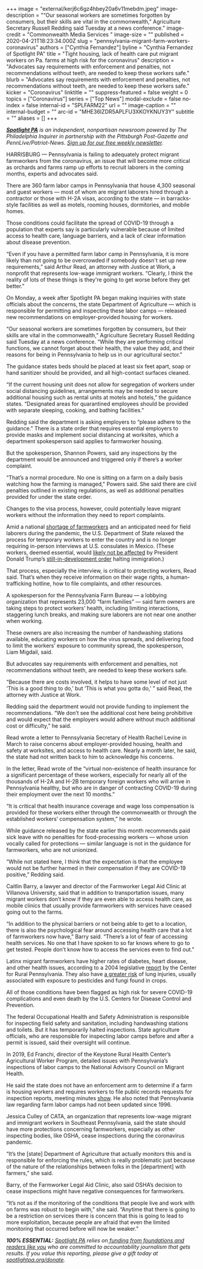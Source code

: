 +++
image = "external/kerj6c6gz4hbey20a6v11mebdm.jpeg"
image-description = "“Our seasonal workers are sometimes forgotten by consumers, but their skills are vital in the commonwealth,” Agriculture Secretary Russell Redding said Tuesday at a news conference."
image-credit = "Commonwealth Media Services "
image-size = ""
published = 2020-04-21T18:23:34.000Z
slug = "pennsylvania-migrant-farm-workers-coronavirus"
authors = ["Cynthia Fernandez"]
byline = "Cynthia Fernandez of Spotlight PA"
title = "Tight housing, lack of health care put migrant workers on Pa. farms at high risk for the coronavirus"
description = "Advocates say requirements with enforcement and penalties, not recommendations without teeth, are needed to keep these workers safe."
blurb = "Advocates say requirements with enforcement and penalties, not recommendations without teeth, are needed to keep these workers safe."
kicker = "Coronavirus"
linktitle = ""
suppress-featured = false
weight = 0
topics = ["Coronavirus"]
series = ["Top News"]
modal-exclude = false
no-index = false
internal-id = "SPLFARM22"
url = ""
image-caption = ""
internal-budget = ""
arc-id = "MHE36IZDR5APLFU3XKOYKNUY3Y"
subtitle = ""
aliases = []
+++

<a href="https://www.spotlightpa.org/"><i><b>Spotlight PA</b></i></a><i> is an independent, nonpartisan newsroom powered by The Philadelphia Inquirer in partnership with the Pittsburgh Post-Gazette and PennLive/Patriot-News. </i><a href="https://www.spotlightpa.org/newsletters"><i>Sign up for our free weekly newsletter</i></a><i>.</i>

HARRISBURG — Pennsylvania is failing to adequately protect migrant farmworkers from the coronavirus, an issue that will become more critical as orchards and farms ramp up efforts to recruit laborers in the coming months, experts and advocates said.

There are 360 farm labor camps in Pennsylvania that house 4,300 seasonal and guest workers — most of whom are migrant laborers hired through a contractor or those with H-2A visas, according to the state — in barracks-style facilities as well as motels, rooming houses, dormitories, and mobile homes.

Those conditions could facilitate the spread of COVID-19 through a population that experts say is particularly vulnerable because of limited access to health care, language barriers, and a lack of clear information about disease prevention.

“Even if you have a permitted farm labor camp in Pennsylvania, it is more likely than not going to be overcrowded if somebody doesn't set up new requirements,” said Arthur Read, an attorney with Justice at Work, a nonprofit that represents low-wage immigrant workers. “Clearly, I think the reality of lots of these things is they're going to get worse before they get better.”

On Monday, a week after Spotlight PA began making inquiries with state officials about the concerns, the state Department of Agriculture — which is responsible for permitting and inspecting these labor camps — released new recommendations on employer-provided housing for workers.

“Our seasonal workers are sometimes forgotten by consumers, but their skills are vital in the commonwealth,” Agriculture Secretary Russell Redding said Tuesday at a news conference. “While they are performing critical functions, we cannot forget about their health, the value they add, and their reasons for being in Pennsylvania to help us in our agricultural sector.”

<script src="https://www.spotlightpa.org/embed.js" async></script><div data-spl-embed-version="1" data-spl-src="https://www.spotlightpa.org/embeds/newsletter/"></div>


The guidance states beds should be placed at least six feet apart, soap or hand sanitizer should be provided, and all high-contact surfaces cleaned.

“If the current housing unit does not allow for segregation of workers under social distancing guidelines, arrangements may be needed to secure additional housing such as rental units at motels and hotels,” the guidance states. “Designated areas for quarantined employees should be provided with separate sleeping, cooking, and bathing facilities.”

Redding said the department is asking employers to “please adhere to the guidance.” There is a state order that requires essential employers to provide masks and implement social distancing at worksites, which a department spokesperson said applies to farmworker housing.

But the spokesperson, Shannon Powers, said any inspections by the department would be announced and triggered only if there’s a worker complaint.

“That’s a normal procedure. No one is sitting on a farm on a daily basis watching how the farming is managed," Powers said. She said there are civil penalties outlined in existing regulations, as well as additional penalties provided for under the state order.

Changes to the visa process, however, could potentially leave migrant workers without the information they need to report complaints.

Amid a national <a href="https://www.federalregister.gov/documents/2019/07/11/2019-14731/program-year-py-2019-workforce-innovation-and-opportunity-act-wioa-section-167-national-farmworker">shortage of farmworkers</a> and an anticipated need for field laborers during the pandemic, the U.S. Department of State relaxed the process for temporary workers to enter the country and is no longer requiring in-person interviews at U.S. consulates in Mexico. (These workers, deemed essential, would <a href="https://www.newsweek.com/trumps-executive-order-suspending-immigration-will-likely-have-exemptions-farm-medical-workers-1499267" target="_blank">likely not be affected</a> by President Donald Trump’s <a href="https://www.washingtonpost.com/immigration/coronavirus-trump-immigration/2020/04/21/a2a465aa-837a-11ea-9728-c74380d9d410_story.html" target="_blank">still-in-development order</a> halting immigration.)

That process, especially the interview, is critical to protecting workers, Read said. That’s when they receive information on their wage rights, a human-trafficking hotline, how to file complaints, and other resources.

A spokesperson for the Pennsylvania Farm Bureau — a lobbying organization that represents 23,000 “farm families” — said farm owners are taking steps to protect workers’ health, including limiting interactions, staggering lunch breaks, and making sure laborers are not near one another when working.

These owners are also increasing the number of handwashing stations available, educating workers on how the virus spreads, and delivering food to limit the workers’ exposure to community spread, the spokesperson, Liam Migdail, said.

But advocates say requirements with enforcement and penalties, not recommendations without teeth, are needed to keep these workers safe.

“Because there are costs involved, it helps to have some level of not just ‘This is a good thing to do,’ but ‘This is what you gotta do,’ ” said Read, the attorney with Justice at Work.

Redding said the department would not provide funding to implement the recommendations. “We don’t see the additional cost here being prohibitive and would expect that the employers would adhere without much additional cost or difficulty,” he said.

Read wrote a letter to Pennsylvania Secretary of Health Rachel Levine in March to raise concerns about employer-provided housing, health and safety at worksites, and access to health care. Nearly a month later, he said, the state had not written back to him to acknowledge his concerns.

In the letter, Read wrote of the “virtual non-existence of health insurance for a significant percentage of these workers, especially for nearly all of the thousands of H-2A and H-2B temporary foreign workers who will arrive in Pennsylvania healthy, but who are in danger of contracting COVID-19 during their employment over the next 10 months.”

“It is critical that health insurance coverage and wage loss compensation is provided for these workers either through the commonwealth or through the established workers’ compensation system,” he wrote.

While guidance released by the state earlier this month recommends paid sick leave with no penalties for food-processing workers — whose union vocally called for protections — similar language is not in the guidance for farmworkers, who are not unionized.

“While not stated here, I think that the expectation is that the employee would not be further harmed in their compensation if they are COVID-19 positive,” Redding said.

Caitlin Barry, a lawyer and director of the Farmworker Legal Aid Clinic at Villanova University, said that in addition to transportation issues, many migrant workers don’t know if they are even able to access health care, as mobile clinics that usually provide farmworkers with services have ceased going out to the farms.

“In addition to the physical barriers or not being able to get to a location, there is also the psychological fear around accessing health care that a lot of farmworkers now have,” Barry said. “There’s a lot of fear of accessing health services. No one that I have spoken to so far knows where to go to get tested. People don’t know how to access the services even to find out.”

<script src="https://www.spotlightpa.org/embed.js" async></script><div data-spl-embed-version="1" data-spl-src="https://www.spotlightpa.org/embeds/donate/"></div>


Latinx migrant farmworkers have higher rates of diabetes, heart disease, and other health issues, according to a 2004 legislative <a href="https://www.rural.palegislature.us/migrant_farm_workers.pdf">report</a> by the Center for Rural Pennsylvania. They also have <a href="https://www.ncbi.nlm.nih.gov/pmc/articles/PMC5606636/">a greater risk</a> of lung injuries, usually associated with exposure to pesticides and fungi found in crops.

All of those conditions have been flagged as high risk for severe COVID-19 complications and even death by the U.S. Centers for Disease Control and Prevention.

The federal Occupational Health and Safety Administration is responsible for inspecting field safety and sanitation, including handwashing stations and toilets. But it has temporarily halted inspections. State agriculture officials, who are responsible for inspecting labor camps before and after a permit is issued, said their oversight will continue.

In 2019, Ed Franchi, director of the Keystone Rural Health Center’s Agricultural Worker Program, detailed issues with Pennsylvania’s inspections of labor camps to the National Advisory Council on Migrant Health.

He said the state does not have an enforcement arm to determine if a farm is housing workers and requires workers to file public records requests for inspection reports, meeting minutes <a href="https://bphc.hrsa.gov/sites/default/files/bphc/qualityimprovement/strategicpartnerships/nacmh/nacmh-nov-meeting-mintues.pdf">show</a>. He also noted that Pennsylvania law regarding farm labor camps had not been updated since 1996.

Jessica Culley of CATA, an organization that represents low-wage migrant and immigrant workers in Southeast Pennsylvania, said the state should have more protections concerning farmworkers, especially as other inspecting bodies, like OSHA, cease inspections during the coronavirus pandemic.

“It’s the [state] Department of Agriculture that actually monitors this and is responsible for enforcing the rules, which is really problematic just because of the nature of the relationships between folks in the [department] with farmers,” she said.

Barry, of the Farmworker Legal Aid Clinic, also said OSHA’s decision to cease inspections might have negative consequences for farmworkers.

“It’s not as if the monitoring of the conditions that people live and work with on farms was robust to begin with,” she said. “Anytime that there is going to be a restriction on services there is concern that this is going to lead to more exploitation, because people are afraid that even the limited monitoring that occurred before will now be weaker.”

<i><b>100% ESSENTIAL:</b></i> <a href="https://www.spotlightpa.org/"><i>Spotlight PA</i></a><i> relies on</i><a href="https://www.spotlightpa.org/support"><i> funding from foundations and readers like you</i></a><i> who are committed to accountability journalism that gets results. If you value this reporting, please give a gift today at </i><a href="https://www.spotlightpa.org/donate"><i>spotlightpa.org/donate</i></a><i>.</i>

<script src="https://www.spotlightpa.org/embed.js" async></script><div data-spl-embed-version="1" data-spl-src="https://www.spotlightpa.org/embeds/tips/?tip_text=Do%20you%20have%20a%20tip%20about%20%3Cb%3Ehow%20Pa.'s%20government%20is%20responding%20to%20the%20coronavirus%3C%2Fb%3E%3F%20Tell%20us."></div>
